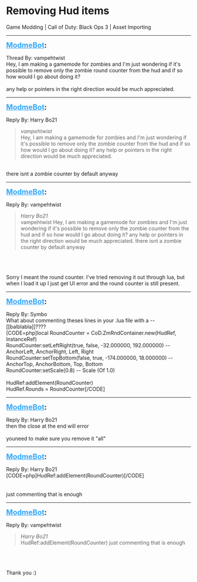 # Removing Hud items
Game Modding | Call of Duty: Black Ops 3 | Asset Importing

---
<strong style="font-size: 1.4em;"><span style="text-decoration: underline;text-decoration-color: #34a7f9;"><span style="color:#34a7f9;">ModmeBot</span></span>:</strong>

<p>Thread By: vampehtwist<br />Hey, I am making a gamemode for zombies and I&#39;m just wondering if it&#39;s possible to remove only the zombie round counter from the hud and if so how would I go about doing it?<br /> <br />any help or pointers in the right direction would be much appreciated.</p>

---
<strong style="font-size: 1.4em;"><span style="text-decoration: underline;text-decoration-color: #34a7f9;"><span style="color:#34a7f9;">ModmeBot</span></span>:</strong>

<p>Reply By: Harry Bo21<br /><blockquote><em>vampehtwist</em><br />Hey, I am making a gamemode for zombies and I&#39;m just wondering if it&#39;s possible to remove only the zombie counter from the hud and if so how would I go about doing it?   any help or pointers in the right direction would be much appreciated.</blockquote><br /> there isnt a zombie counter by default anyway</p>

---
<strong style="font-size: 1.4em;"><span style="text-decoration: underline;text-decoration-color: #34a7f9;"><span style="color:#34a7f9;">ModmeBot</span></span>:</strong>

<p>Reply By: vampehtwist<br /><blockquote><em>Harry Bo21</em><br />vampehtwist Hey, I am making a gamemode for zombies and I&#39;m just wondering if it&#39;s possible to remove only the zombie counter from the hud and if so how would I go about doing it?   any help or pointers in the right direction would be much appreciated.  there isnt a zombie counter by default anyway</blockquote><br /> <br /> <br />Sorry I meant the round counter. I&#39;ve tried removing it out through lua, but when I load it up I just get UI error and the round counter is still present.</p>

---
<strong style="font-size: 1.4em;"><span style="text-decoration: underline;text-decoration-color: #34a7f9;"><span style="color:#34a7f9;">ModmeBot</span></span>:</strong>

<p>Reply By: Symbo<br />What about commenting theses lines in your .lua file with a --[[balblabla]]????<br />[CODE=php]local RoundCounter = CoD.ZmRndContainer.new(HudRef, InstanceRef)<br />    RoundCounter:setLeftRight(true, false, -32.000000, 192.000000)      -- AnchorLeft, AnchorRight, Left, Right<br />    RoundCounter:setTopBottom(false, true, -174.000000, 18.000000)   -- AnchorTop, AnchorBottom, Top, Bottom<br />    RoundCounter:setScale(0.8)  -- Scale (Of 1.0)<br />    <br />    HudRef:addElement(RoundCounter)<br />    HudRef.Rounds = RoundCounter[/CODE]</p>

---
<strong style="font-size: 1.4em;"><span style="text-decoration: underline;text-decoration-color: #34a7f9;"><span style="color:#34a7f9;">ModmeBot</span></span>:</strong>

<p>Reply By: Harry Bo21<br />then the close at the end will error<br /> <br />youneed to make sure you remove it &quot;all&quot;</p>

---
<strong style="font-size: 1.4em;"><span style="text-decoration: underline;text-decoration-color: #34a7f9;"><span style="color:#34a7f9;">ModmeBot</span></span>:</strong>

<p>Reply By: Harry Bo21<br />[CODE=php]HudRef:addElement(RoundCounter)[/CODE]<br /> <br /> <br />just commenting that is enough</p>

---
<strong style="font-size: 1.4em;"><span style="text-decoration: underline;text-decoration-color: #34a7f9;"><span style="color:#34a7f9;">ModmeBot</span></span>:</strong>

<p>Reply By: vampehtwist<br /><blockquote><em>Harry Bo21</em><br />HudRef:addElement(RoundCounter)     just commenting that is enough</blockquote><br /> <br /> <br />Thank you :)</p>
